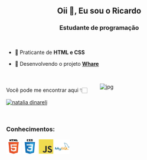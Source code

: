<article class="markdown-body entry-content container-lg f5" itemprop="text"><h1 align="center" dir="auto"><a id="user-content-hi--im-dinareli" class="anchor" aria-hidden="true" href="#hi--im-dinareli"></a>Oii <g-emoji class="g-emoji" alias="wave" fallback-src="https://github.githubassets.com/images/icons/emoji/unicode/1f44b.png">👋</g-emoji>, Eu sou o Ricardo</h1>
<h3 align="center" dir="auto"><a id="user-content-im-a-dev-student-from-brazil" class="anchor" aria-hidden="true" href="#im-a-dev-student-from-brazil"></a>Estudante de programação</h3>
<ul dir="auto"><br>
<li>
<p dir="auto"><g-emoji class="g-emoji" alias="seedling" fallback-src="https://github.githubassets.com/images/icons/emoji/unicode/1f331.png">🌱</g-emoji> Praticante de <strong>HTML e CSS</strong></p>
</li>
<li>
<p dir="auto"><g-emoji class="g-emoji" alias="mailbox" fallback-src="https://github.githubassets.com/images/icons/emoji/unicode/1f4eb.png">📖</g-emoji> Desenvolvendo o projeto <strong><a href="https://github.com/RicardoVascL/Whare">Whare</a></strong></p>
</li>
</ul>

<br>

<p><a target="_blank" rel="noopener noreferrer" href="https://camo.githubusercontent.com/c0c3a0760beb8ab3cc755c5b6f28b3daffe5943783d719c4433dd5c1a352086c/68747470733a2f2f36342e6d656469612e74756d626c722e636f6d2f35613936346333386664366439653538643264363537396563343130323337652f74756d626c725f6e356a7a786c594f4456317370366532766f315f72315f3430302e67696676"><img align="right" alt="jpg" width="250px" src="https://camo.githubusercontent.com/c0c3a0760beb8ab3cc755c5b6f28b3daffe5943783d719c4433dd5c1a352086c/68747470733a2f2f36342e6d656469612e74756d626c722e636f6d2f35613936346333386664366439653538643264363537396563343130323337652f74756d626c725f6e356a7a786c594f4456317370366532766f315f72315f3430302e67696676" data-canonical-src="https://64.media.tumblr.com/5a964c38fd6d9e58d2d6579ec410237e/tumblr_n5jzxlYODV1sp6e2vo1_r1_400.gifv" style="max-width: 100%;"></a></p>

<h3 align="left" dir="auto"><a id="user-content-connect-with-me" class="anchor" aria-hidden="true" href="#connect-with-me"></a></h3>
Você pode me encontrar aqui 👇🏻
<p align="left" dir="auto">
<a href="https://www.linkedin.com/in/ric-vas-lim/" rel="nofollow"><img align="center" src="https://raw.githubusercontent.com/rahuldkjain/github-profile-readme-generator/master/src/images/icons/Social/linked-in-alt.svg" alt="natalia dinareli" height="30" width="40" style="max-width: 100%;"></a>
</p><br>

<h3 align="left" dir="auto"><a id="user-content-languages-and-tools" class="anchor" aria-hidden="true" href="#languages-and-tools">
</a>Conhecimentos:</h3>

<p align="left" dir="auto">
<a href="https://www.w3.org/html/" rel="nofollow"> <img src="https://raw.githubusercontent.com/devicons/devicon/master/icons/html5/html5-original-wordmark.svg" alt="html5" width="40" height="40" style="max-width: 100%;"></a> 
<a href="https://www.w3schools.com/css/" rel="nofollow"> <img src="https://raw.githubusercontent.com/devicons/devicon/master/icons/css3/css3-original-wordmark.svg" alt="css3" width="40" height="40" style="max-width: 100%;"></a> 
<a href="https://developer.mozilla.org/en-US/docs/Web/JavaScript" rel="nofollow"> <img src="https://raw.githubusercontent.com/devicons/devicon/master/icons/javascript/javascript-original.svg" alt="javascript" width="40" height="40" style="max-width: 100%;"></a>
<a href="https://www.mysql.com/" rel="nofollow"> <img src="https://raw.githubusercontent.com/devicons/devicon/master/icons/mysql/mysql-original-wordmark.svg" alt="mysql" width="40" height="40" style="max-width: 100%;"></a>
</p>

<div>

<a href="https://github.com/RicardoVascL">
  
</a>

</div>

</article>
